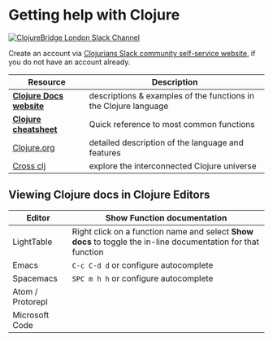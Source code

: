 # Getting help with Clojure

[![ClojureBridge London Slack Channel](/images/clojurebridge-london-slack-channel-banner.png)](https://clojurians.slack.com/)

Create an account via [Clojurians Slack community self-service website](http://clojurians.net/), if you do not have an account already.


| Resource                                                     | Description                                                      |
|--------------------------------------------------------------|------------------------------------------------------------------|
| **[Clojure Docs website](https://clojuredocs.org/)**         | descriptions & examples of the functions in the Clojure language |
| **[Clojure cheatsheet](https://clojure.org/api/cheatsheet)** | Quick reference to most common functions                         |
| [Clojure.org](https://clojure.org/)                          | detailed description of the language and features                |
| [Cross clj](https://crossclj.info/)                          | explore the interconnected Clojure universe                                                                 |


## Viewing Clojure docs in Clojure Editors

| Editor           | Show Function documentation                                                                                   |
|------------------|---------------------------------------------------------------------------------------------------------------|
| LightTable       | Right click on a function name and select **Show docs** to toggle the in-line documentation for that function |
| Emacs            | `C-c C-d d` or configure autocomplete                                                                    |
| Spacemacs        | `SPC m h h` or configure autocomplete                                                                         |
| Atom / Protorepl |                                                                                                               |
| Microsoft Code   |                                                                                                               |
